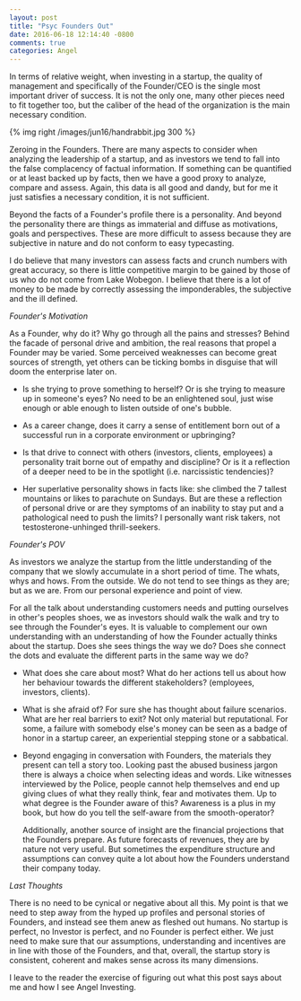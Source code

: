 ```yaml
---
layout: post
title: "Psyc Founders Out"
date: 2016-06-18 12:14:40 -0800
comments: true
categories: Angel
---
```


In terms of relative weight, when investing in a startup, the quality of management and specifically of the Founder/CEO is the single most important driver of success. It is not the only one, many other pieces need to fit together too, but the caliber of the head of the organization is the main necessary condition.

<!--more-->

{% img right /images/jun16/handrabbit.jpg 300 %}

Zeroing in the Founders. There are many aspects to consider when analyzing the leadership of a startup, and as investors we tend to fall into the false complacency of factual information. If something can be quantified or at least backed up by facts, then we have a good proxy to analyze, compare and assess. Again, this data is all good and dandy, but for me it just satisfies a necessary condition, it is not sufficient.

Beyond the facts of a Founder's profile there is a personality. And beyond the personality there are things as immaterial and diffuse as motivations, goals and perspectives. These are more difficult to assess because they are subjective in nature and do not conform to easy typecasting.

I do believe that many investors can assess facts and crunch numbers with great accuracy, so there is little competitive margin to be gained by those of us who do not come from Lake Wobegon. I believe that there is a lot of money to be made by correctly assessing the imponderables, the subjective and the ill defined.

*Founder's Motivation*

As a Founder, why do it? Why go through all the pains and stresses? Behind the facade of personal drive and ambition, the real reasons that propel a Founder may be varied. Some perceived weaknesses can become great sources of strength, yet others can be ticking bombs in disguise that will doom the enterprise later on.

- Is she trying to prove something to herself? Or is she trying to measure up in someone's eyes? No need to be an enlightened soul, just wise enough or able enough to listen outside of one's bubble.

- As a career change, does it carry a sense of entitlement born out of a successful run in a corporate environment or upbringing?

- Is that drive to connect with others (investors, clients, employees) a personality trait borne out of empathy and discipline? Or is it a reflection of a deeper need to be in the spotlight (i.e. narcissistic tendencies)?

- Her superlative personality shows in facts like: she climbed the 7 tallest mountains or likes to parachute on Sundays. But are these a reflection of personal drive or are they symptoms of an inability to stay put and a pathological need to push the limits? I personally want risk takers, not testosterone-unhinged thrill-seekers.

*Founder's POV*

As investors we analyze the startup from the little understanding of the company that we slowly accumulate in a short period of time. The whats, whys and hows. From the outside. We do not tend to see things as they are; but as we are. From our personal experience and point of view.

For all the talk about understanding customers needs and putting ourselves in other's peoples shoes, we as investors should walk the walk and try to see through the Founder's eyes. It is valuable to complement our own understanding with an understanding of how the Founder actually thinks about the startup. Does she sees things the way we do? Does she connect the dots and evaluate the different parts in the same way we do?

- What does she care about most? What do her actions tell us about how her behaviour towards the different stakeholders? (employees, investors, clients).

- What is she afraid of? For sure she has thought about failure scenarios. What are her real barriers to exit? Not only material but reputational. For some, a failure with somebody else's money can be seen as a badge of honor in a startup career, an experiential stepping stone or a sabbatical.

- Beyond engaging in conversation with Founders, the materials they present can tell a story too. Looking past the abused business jargon there is always a choice when selecting ideas and words. Like witnesses interviewed by the Police, people cannot help themselves and end up giving clues of what they really think, fear and motivates them. Up to what degree is the Founder aware of this? Awareness is a plus in my book, but how do you tell the self-aware from the smooth-operator?

    Additionally, another source of insight are the financial projections that the Founders prepare. As future forecasts of revenues,  they are by nature not very useful. But sometimes the expenditure structure and assumptions can convey quite a lot about how the Founders understand their company today.

*Last Thoughts*

There is no need to be cynical or negative about all this. My point is that we need to step away from the hyped up profiles and personal stories of Founders, and instead see them anew as fleshed out humans. No startup is perfect, no Investor is perfect, and no Founder is perfect either. We just need to make sure that our assumptions, understanding and incentives are in line with those of the Founders, and that, overall, the startup story is consistent, coherent and makes sense across its many dimensions.

I leave to the reader the exercise of figuring out what this post says about me and how I see Angel Investing.
